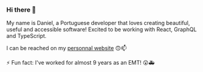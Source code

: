 ### Hi there 👋

My name is Daniel, a Portuguese developer that loves creating beautiful, useful and accessible software! Excited to be working with React, GraphQL and TypeScript.

I can be reached on my [personnal website](https://www.danielsalvado.com) 🙃📫 

⚡ Fun fact: I've worked for almost 9 years as an EMT! 😲🚑
